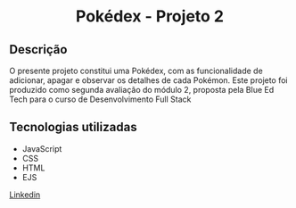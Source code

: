 <h1 align="center"> Pokédex - Projeto 2  </h1>

<h2>Descrição</h2>
  <p> O presente projeto constitui uma Pokédex, com as funcionalidade de adicionar, apagar e observar os detalhes de cada Pokémon. Este projeto foi produzido como segunda avaliação do módulo 2, proposta pela Blue Ed Tech para o curso de Desenvolvimento Full Stack</p>
  
  <h2>Tecnologias utilizadas</h2>
    <ul>
<li>JavaScript</>
  <li>CSS</li>
  <li>HTML</li>
  <li>EJS</li>
</ul>

<a href="https://www.linkedin.com/in/victor-silva-teixeira-b9a4391a3/" target=blanke>Linkedin</a>
